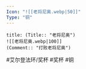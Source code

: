 ```yaml
---
Icon: "![[老将尼奥.webp|50]]"
Type: "铜"
---
```

```ad-common-bronze-trophy
title: (Title:: "老将尼奥")
![[老将尼奥.webp|100]]
(Comment:: "打败老将尼奥")
```

#艾尔登法环/奖杯 #奖杯 #铜
